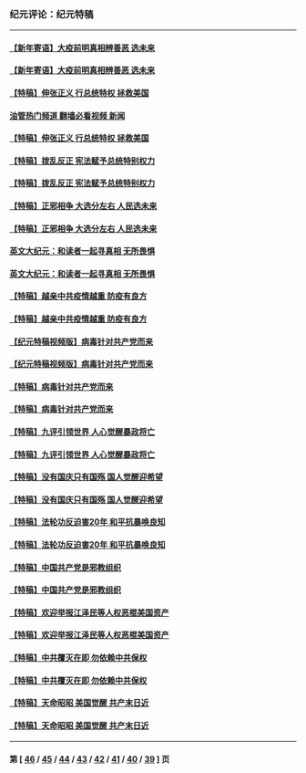 ### 纪元评论：纪元特稿
---
#### [【新年寄语】大疫前明真相辨善恶 选未来](../../pages/nsc424/n12660855.md?05260330) 
#### [【新年寄语】大疫前明真相辨善恶 选未来](../../pages/nsc424/n12660855.md?05260330) 
#### [【特稿】伸张正义 行总统特权 拯救美国](../../pages/nsc424/n12616806.md?05260330) 
#### [油管热门频道 翻墙必看视频 新闻](ok?05260330)
#### [【特稿】伸张正义 行总统特权 拯救美国](../../pages/nsc424/n12616806.md?05260330) 
#### [【特稿】拨乱反正 宪法赋予总统特别权力](../../pages/nsc424/n12598306.md?05260330) 
#### [【特稿】拨乱反正 宪法赋予总统特别权力](../../pages/nsc424/n12598306.md?05260330) 
#### [【特稿】正邪相争 大选分左右 人民选未来](../../pages/nsc424/n12545208.md?05260330) 
#### [【特稿】正邪相争 大选分左右 人民选未来](../../pages/nsc424/n12545208.md?05260330) 
#### [英文大纪元：和读者一起寻真相 无所畏惧](../../pages/nsc424/n12542027.md?05260330) 
#### [英文大纪元：和读者一起寻真相 无所畏惧](../../pages/nsc424/n12542027.md?05260330) 
#### [【特稿】越亲中共疫情越重 防疫有良方](../../pages/nsc424/n12042989.md?05260330) 
#### [【特稿】越亲中共疫情越重 防疫有良方](../../pages/nsc424/n12042989.md?05260330) 
#### [【纪元特稿视频版】病毒针对共产党而来](../../pages/nsc424/n11977328.md?05260330) 
#### [【纪元特稿视频版】病毒针对共产党而来](../../pages/nsc424/n11977328.md?05260330) 
#### [【特稿】病毒针对共产党而来](../../pages/nsc424/n11928818.md?05260330) 
#### [【特稿】病毒针对共产党而来](../../pages/nsc424/n11928818.md?05260330) 
#### [【特稿】九评引领世界 人心觉醒暴政将亡](../../pages/nsc424/n11660496.md?05260330) 
#### [【特稿】九评引领世界 人心觉醒暴政将亡](../../pages/nsc424/n11660496.md?05260330) 
#### [【特稿】没有国庆只有国殇 国人觉醒迎希望](../../pages/nsc424/n11549354.md?05260330) 
#### [【特稿】没有国庆只有国殇 国人觉醒迎希望](../../pages/nsc424/n11549354.md?05260330) 
#### [【特稿】法轮功反迫害20年 和平抗暴唤良知](../../pages/nsc424/n11389135.md?05260330) 
#### [【特稿】法轮功反迫害20年 和平抗暴唤良知](../../pages/nsc424/n11389135.md?05260330) 
#### [【特稿】中国共产党是邪教组织](../../pages/nsc424/n11355551.md?05260330) 
#### [【特稿】中国共产党是邪教组织](../../pages/nsc424/n11355551.md?05260330) 
#### [【特稿】欢迎举报江泽民等人权恶棍美国资产](../../pages/nsc424/n11303040.md?05260330) 
#### [【特稿】欢迎举报江泽民等人权恶棍美国资产](../../pages/nsc424/n11303040.md?05260330) 
#### [【特稿】中共覆灭在即 勿依赖中共保权](../../pages/nsc424/n11278510.md?05260330) 
#### [【特稿】中共覆灭在即 勿依赖中共保权](../../pages/nsc424/n11278510.md?05260330) 
#### [【特稿】天命昭昭 美国觉醒 共产末日近](../../pages/nsc424/n11150259.md?05260330) 
#### [【特稿】天命昭昭 美国觉醒 共产末日近](../../pages/nsc424/n11150259.md?05260330) 

---
#### 第 [ [46](./46.md?05260330) / [45](./45.md?05260330) / [44](./44.md?05260330) / [43](./43.md?05260330) / [42](./42.md?05260330) / [41](./41.md?05260330) / [40](./40.md?05260330) / [39](./39.md?05260330) ] 页
